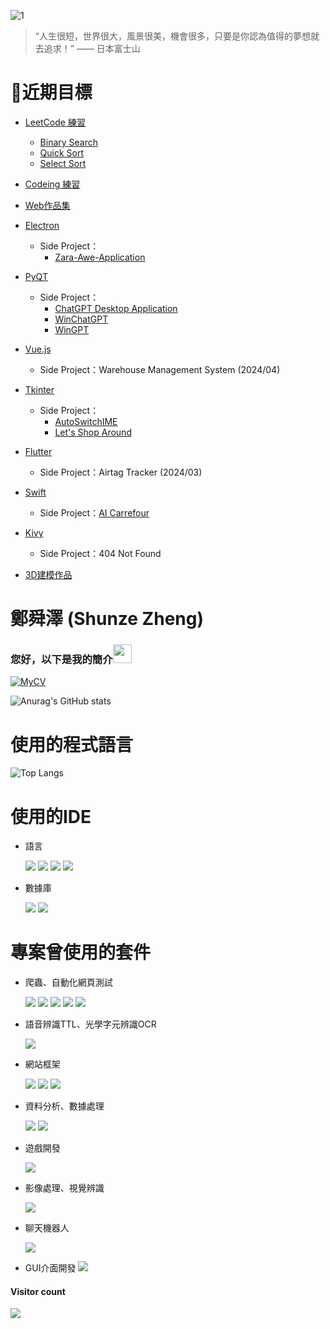 ![1](https://user-images.githubusercontent.com/77151276/160334959-fb45326c-c954-4d03-b238-93cda94c717c.jpeg)

> “人生很短，世界很大，風景很美，機會很多，只要是你認為值得的夢想就去追求！”  —— 日本富士山




# 🚩近期目標
- [LeetCode 練習](https://github.com/zhengshunze/leetcode)
  - [Binary Search](https://github.com/zhengshunze/LeetCode/tree/main/Binary%20Search)
  - [Quick Sort](https://github.com/zhengshunze/LeetCode/tree/main/Quick%20Sort)
  - [Select Sort](https://github.com/zhengshunze/LeetCode/tree/main/Select%20Sort)


- [Codeing 練習](https://github.com/zhengshunze/colab_practice)
  
- [Web作品集](https://github.com/zhengshunze/HTML_CSS_Practice)
  
- [Electron](https://github.com/zhengshunze/Electron_practice)
  - Side Project：
     - [Zara-Awe-Application](https://github.com/zhengshunze/ZARA_Screen_Recorder)
- [PyQT](https://github.com/zhengshunze/PyQT_practice)
  - Side Project：
     - [ChatGPT Desktop Application](https://github.com/zhengshunze/ChatGPT_Desktop_Application)
     - [WinChatGPT](https://github.com/zhengshunze/WinChatGPT)
     - [WinGPT](https://github.com/zhengshunze/WinGPT) 


- [Vue.js](https://github.com/zhengshunze/Vue_js_practice)
  - Side Project：Warehouse Management System (2024/04)
- [Tkinter](https://github.com/zhengshunze/tkinter_practice)
  - Side Project：
    -  [AutoSwitchIME](https://github.com/zhengshunze/AutoSwitchIME)
    -  [Let's Shop Around](https://github.com/zhengshunze/Let-s-Shop-Around)
- [Flutter](https://github.com/zhengshunze/Flutter_Practice)
  - Side Project：Airtag Tracker (2024/03)
 
- [Swift](https://github.com/zhengshunze/Swift_Practice)
  - Side Project：[AI Carrefour](https://github.com/zhengshunze/AI_Carrefour)

- [Kivy](https://github.com/zhengshunze/kivy)
   - Side Project：404 Not Found

- [3D建模作品](https://github.com/zhengshunze/3D_Model)


#  鄭舜澤 (Shunze Zheng)
###  您好，以下是我的簡介<img src="https://raw.githubusercontent.com/iampavangandhi/iampavangandhi/master/gifs/Hi.gif" width="30px">

[![MyCV](https://github-production-user-asset-6210df.s3.amazonaws.com/77151276/268513263-510e2abd-d0a2-4608-8fcb-dc92112a50d8.png)](mailto:zezeshunze@gmail.com)

![Anurag's GitHub stats](https://github-readme-stats.vercel.app/api?username=zhengshunze&show_icons=true&theme=tokyonight)


#  使用的程式語言
 ![Top Langs](https://github-readme-stats.vercel.app/api/top-langs/?username=zhengshunze&hide=javascript,css,scss,html&theme=tokyonight)

# 使用的IDE

- 語言

   ![](https://img.shields.io/badge/Pycharm-FFFFFF)
   ![](https://img.shields.io/badge/Xcode-FFFFFF)
   ![](https://img.shields.io/badge/VSCODE-FFFFFF)
   ![](https://img.shields.io/badge/Visual%20Studio-FFFFFF)
   
- 數據庫

   ![](https://img.shields.io/badge/MySQL-FFFFFF)
   ![](https://img.shields.io/badge/Mongodb-FFFFFF)
   
#  專案曾使用的套件
- 爬蟲、自動化網頁測試

    ![](https://img.shields.io/badge/bs4-FFFFFF)
    ![](https://img.shields.io/badge/requests-FFFFFF)
    ![](https://img.shields.io/badge/requests--html-FFFFFF)
    ![](https://img.shields.io/badge/selenium-FFFFFF)
    ![](https://img.shields.io/badge/urllib3-FFFFFF)

- 語音辨識TTL、光學字元辨識OCR

    ![](https://img.shields.io/badge/google--cloud--vision-FFFFFF)

- 網站框架

   ![](https://img.shields.io/badge/Jinja2-FFFFFF)
   ![](https://img.shields.io/badge/Flask-FFFFFF)
   ![](https://img.shields.io/badge/jupyterlab-FFFFFF)

- 資料分析、數據處理

   ![](https://img.shields.io/badge/numpy-FFFFFF)
   ![](https://img.shields.io/badge/pandas-FFFFFF)

- 遊戲開發

   ![](https://img.shields.io/badge/pygame-FFFFFF)

- 影像處理、視覺辨識

  ![](https://img.shields.io/badge/Opencv-FFFFFF)

- 聊天機器人

   ![](https://img.shields.io/badge/line--bot--sdk-FFFFFF)
   
- GUI介面開發
   ![](https://img.shields.io/badge/Tkinter-FFFFFF)
<div > 
  <h4>Visitor count</h4>
  <img src="https://profile-counter.glitch.me/zhengshunze/count.svg" />
</div>

